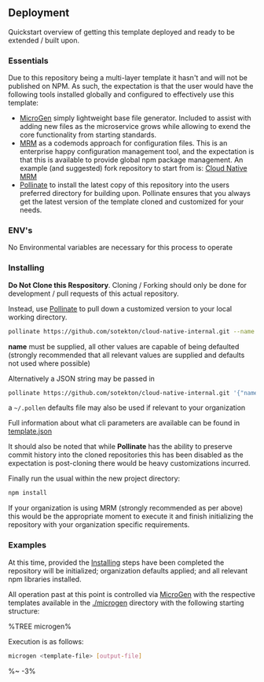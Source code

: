 ## Deployment

Quickstart overview of getting this template deployed and ready to be extended / built upon.

### Essentials

Due to this repository being a multi-layer template it hasn't and will not be published on NPM. As such, the expectation is that the user would have the following tools installed globally and configured to effectively use this template:

- [MicroGen](https://github.com/busterc/microgen) simply lightweight base file generator. Included to assist with adding new files as the microservice grows while allowing to exend the core functionality from starting standards.
- [MRM](https://github.com/sapegin/mrm) as a codemods approach for configuration files. This is an enterprise happy configuration management tool, and the expectation is that this is available to provide global npm package management. An example (and suggested) fork repository to start from is: [Cloud Native MRM](https://github.com/sotekton/cloud-native-mrm)
- [Pollinate](https://github.com/howardroark/pollinate) to install the latest copy of this repository into the users preferred directory for building upon. Pollinate ensures that you always get the latest version of the template cloned and customized for your needs.

### ENV's

No Environmental variables are necessary for this process to operate

### Installing

**Do Not Clone this Respository**. Cloning / Forking should only be done for development / pull requests of this actual repository.

Instead, use [Pollinate](https://github.com/howardroark/pollinate) to pull down a customized version to your local working directory.

```sh
pollinate https://github.com/sotekton/cloud-native-internal.git --name yourproject --organization yourcompany
```

**name** must be supplied, all other values are capable of being defaulted (strongly recommended that all relevant values are supplied and defaults not used where possible)

Alternatively a JSON string may be passed in

```sh
pollinate https://github.com/sotekton/cloud-native-internal.git '{"name": "yourproject","organization": "yourcompany"}'
```

a `~/.pollen` defaults file may also be used if relevant to your organization

Full information about what cli parameters are available can be found in [template.json](./template.json)

It should also be noted that while **Pollinate** has the ability to preserve commit history into the cloned repositories this has been disabled as the expectation is post-cloning there would be heavy customizations incurred.

Finally run the usual within the new project directory:

```sh
npm install
```

If your organization is using MRM (strongly recommended as per above) this would be the appropriate moment to execute it and finish initializing the repository with your organization specific requirements.

### Examples

At this time, provided the [Installing](#Installing) steps have been completed the repository will be initialized; organization defaults applied; and all relevant npm libraries installed.

All operation past at this point is controlled via [MicroGen](https://github.com/busterc/microgen) with the respective templates available in the [./microgen](./microgen) directory with the following starting structure:

%TREE microgen%

Execution is as follows:

```sh
microgen <template-file> [output-file]
```

%~ -3%
